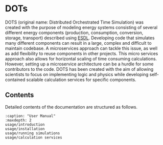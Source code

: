 

# DOTs
DOTS (original name: Distributed Orchestrated Time Simulation) was created with the purpose of modeling energy systems consisting of several different energy components (production, consumption, conversion, storage, transport) described using [ESDL](https://energytransition.gitbook.io/esdl/). Developing code that simulates many different components can result in a large, complex and difficult to maintain codebase. A microservices approach can tackle this issue, as well as add flexibility to reuse components in other projects. This micro services approach also allows for horizontal scaling of time consuming calculations. However, setting up a microservice architecture can be a hurdle for some contributors to the code. DOTS has been created with the aim of allowing scientists to focus on implementing logic and physics while developing self-contained scalable calculation services for specific components.

## Contents

Detailed contents of the documentation are structured as follows.

```{toctree}
:caption: "User Manual"
:maxdepth: 2
usage/introduction
usage/installation
usage/running simulations
usage/calculation services

```
